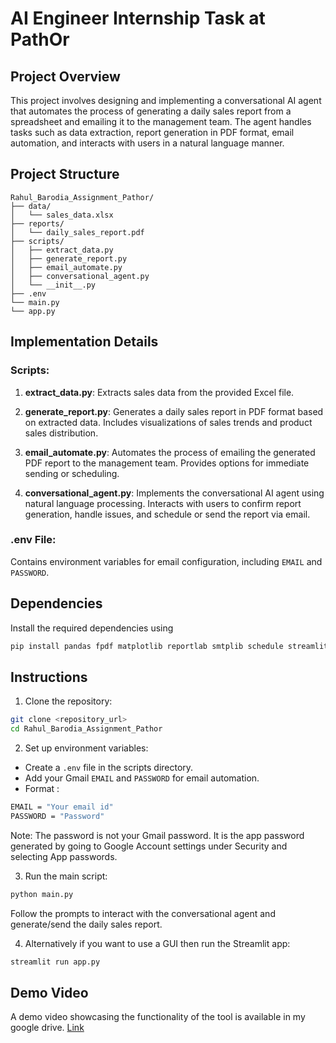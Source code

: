 # AI Engineer Internship Task at PathOr

## Project Overview

This project involves designing and implementing a conversational AI agent that automates the process of generating a daily sales report from a spreadsheet and emailing it to the management team. The agent handles tasks such as data extraction, report generation in PDF format, email automation, and interacts with users in a natural language manner.

## Project Structure

```
Rahul_Barodia_Assignment_Pathor/
├── data/
│   └── sales_data.xlsx
├── reports/
│   └── daily_sales_report.pdf
├── scripts/
│   ├── extract_data.py
│   ├── generate_report.py
│   ├── email_automate.py
│   ├── conversational_agent.py
│   └── __init__.py
├── .env
└── main.py
└── app.py
```


## Implementation Details

### Scripts:

1. **extract_data.py**: Extracts sales data from the provided Excel file.
   
2. **generate_report.py**: Generates a daily sales report in PDF format based on extracted data. Includes visualizations of sales trends and product sales distribution.
   
3. **email_automate.py**: Automates the process of emailing the generated PDF report to the management team. Provides options for immediate sending or scheduling.

4. **conversational_agent.py**: Implements the conversational AI agent using natural language processing. Interacts with users to confirm report generation, handle issues, and schedule or send the report via email.

### .env File:

Contains environment variables for email configuration, including `EMAIL` and `PASSWORD`.

## Dependencies

Install the required dependencies using 
```bash
pip install pandas fpdf matplotlib reportlab smtplib schedule streamlit python-dotenv
```

## Instructions

1. Clone the repository:

``` bash
git clone <repository_url>
cd Rahul_Barodia_Assignment_Pathor
```

2. Set up environment variables:
- Create a `.env` file in the scripts directory.
- Add your Gmail `EMAIL` and `PASSWORD` for email automation.
- Format :
```bash
EMAIL = "Your email id"
PASSWORD = "Password"
```
Note: The password is not your Gmail password. It is the app password generated by going to Google Account settings under Security and selecting App passwords.

3. Run the main script:
```bash
python main.py
```

Follow the prompts to interact with the conversational agent and generate/send the daily sales report.


4. Alternatively if you want to use a GUI then run the Streamlit app:
```bash
streamlit run app.py
```

## Demo Video

A demo video showcasing the functionality of the tool is available in my google drive.
<a href="https://drive.google.com/file/d/1StC1JOJQ6xiGOoxfKNB5leGIlMwbRlVt/view?usp=sharing">Link</a>









